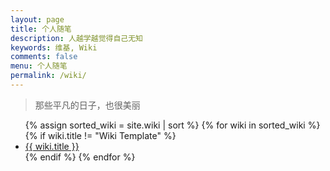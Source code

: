 ```yaml
---
layout: page
title: 个人随笔
description: 人越学越觉得自己无知
keywords: 维基, Wiki
comments: false
menu: 个人随笔
permalink: /wiki/
---
```


> 那些平凡的日子，也很美丽

<ul class="listing">
{% assign sorted_wiki = site.wiki | sort %}
{% for wiki in sorted_wiki   %}
{% if wiki.title != "Wiki Template" %}
<li class="listing-item"><a href="{{ wiki.url }}">{{ wiki.title }}</a></li>
{% endif %}
{% endfor %}
</ul>
